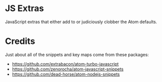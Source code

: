 # JS Extras

JavaScript extras that either add to or judiciously clobber the Atom defaults.

# Credits

Just about all of the snippets and key maps come from these packages:

* https://github.com/extrabacon/atom-turbo-javascript
* https://github.com/zenorocha/atom-javascript-snippets
* https://github.com/dead-horse/atom-nodejs-snippets

